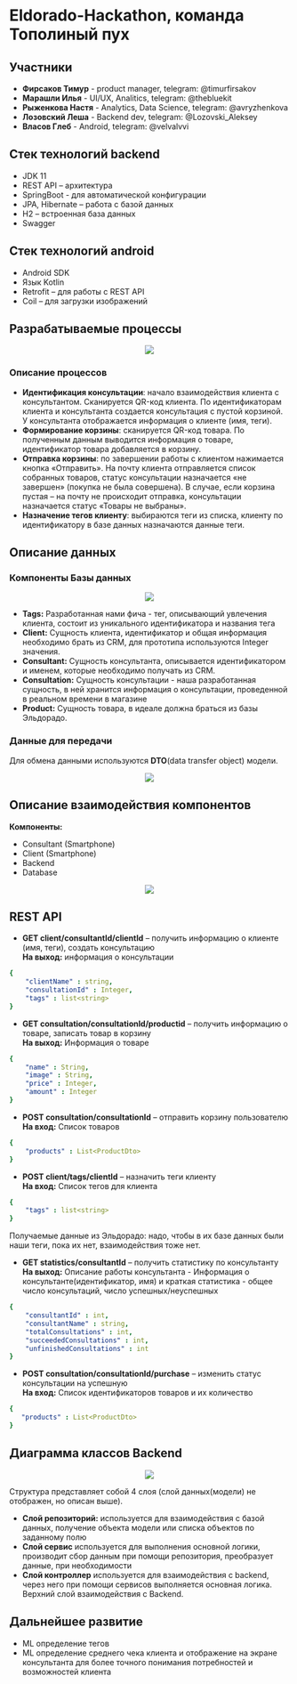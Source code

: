 # Eldorado-Hackathon, команда Тополиный пух

  
## Участники
* **Фирсаков Тимур** - product manager, telegram: @timurfirsakov 
* **Марашли Илья** - UI/UX, Analitics, telegram: @thebluekit
* **Рыженкова Настя** - Analytics, Data Science, telegram: @avryzhenkova
* **Лозовский Леша** - Backend dev, telegram: @Lozovski_Aleksey 
* **Власов Глеб** - Android, telegram: @velvalvvi 

## Стек технологий backend
* JDK 11 
* REST API – архитектура
* SpringBoot - для автоматической конфигурации
* JPA, Hibernate – работа с базой данных
* H2 – встроенная база данных
* Swagger

## Стек технологий android
* Android SDK 
* Язык Kotlin 
* Retrofit – для работы с REST API
* Coil – для загрузки изображений


## Разрабатываемые процессы
<p align="center">
  <img src="https://github.com/LozovskiAlexey/eldorado/blob/main/Sources/processes.svg">
</p>

### Описание процессов
* **Идентификация консультации**: начало взаимодействия клиента с консультантом. Сканируется QR-код клиента. По идентификаторам клиента и консультанта создается консультация с пустой корзиной. У консультанта отображается информация о клиенте (имя, теги).
* **Формирование корзины**: сканируется QR-код товара. По полученным данным выводится информация о товаре, идентификатор товара добавляется в корзину. 
* **Отправка корзины**: по завершении работы с клиентом нажимается кнопка «Отправить». На почту клиента отправляется список собранных товаров, статус консультации назначается «не завершен» (покупка не была совершена). В случае, если корзина пустая – на почту не происходит отправка, консультации назначается статус «Товары не выбраны».
* **Назначение тегов клиенту**: выбираются теги из списка, клиенту по идентификатору в базе данных назначаются данные теги. 
  
  
## Описание данных

### Компоненты Базы данных
<p align="center">
  <img src="https://github.com/LozovskiAlexey/eldorado/blob/main/Sources/DB_Entities.svg">
</p>

* **Tags:** Разработанная нами фича - тег, описывающий увлечения клиента, состоит из уникального идентификатора и названия тега
* **Client:** Сущность клиента, идентификатор и общая информация необходимо брать из CRM, для прототипа используются Integer значения. 
* **Consultant:** Сущность консультанта, описывается идентификатором и именем, которые необходимо получать из CRM. 
* **Consultation:** Сущность консультации - наша разработанная сущность, в ней хранится информация о консультации, проведенной в реальном времени в магазине
* **Product:** Сущность товара, в идеале должна браться из базы Эльдорадо. 

### Данные для передачи
Для обмена данными используются **DTO**(data transfer object) модели.  
<p align="center">
  <img src="https://github.com/LozovskiAlexey/eldorado/blob/main/Sources/DTO.svg">
</p>

  
## Описание взаимодействия компонентов
**Компоненты:**
* Consultant (Smartphone)
* Client (Smartphone)
* Backend
* Database
  
  
<p align="center">
  <img src="https://github.com/LozovskiAlexey/eldorado/blob/main/Sources/ModuleInteraction.svg">
</p>

## REST API

* **GET client/consultantId/clientId** – получить информацию о клиенте (имя, теги), создать консультацию  
**На выход:** информация о консультации
```yaml
{
    "clientName" : string, 
    "consultationId" : Integer, 
    "tags" : list<string>
}
```
  
* **GET consultation/consultationId/productid** – получить информацию о товаре, записать товар в корзину  
**На выход:** Информация о товаре
```yaml
{
    "name" : String,
    "image" : String,
    "price" : Integer,
    "amount" : Integer
}
```

* **POST consultation/consultationId** – отправить корзину пользователю  
**На вход:** Список товаров
```yaml
{
    "products" : List<ProductDto>
}
```

* **POST client/tags/clientId** – назначить теги клиенту  
**На вход:** Список тегов для клиента
```yaml
{
    "tags" : list<string>
}
```
  
Получаемые данные из Эльдорадо: надо, чтобы в их базе данных были наши теги, пока их нет, взаимодействия тоже нет. 

* **GET statistics/consultantId** – получить статистику по консультанту  
**На выход:** Описание работы консультанта - Информация о консультанте(идентификатор, имя) и краткая статистика - общее число консультаций, число успешных/неуспешных
```yaml
{
    "consultantId" : int, 
    "consultantName" : string, 
    "totalConsultations" : int, 
    "succeededConsultations" : int, 
    "unfinishedConsultations" : int
}
```

* **POST consultation/consultationId/purchase** – изменить статус консультации на успешную  
**На вход:** Список идентификаторов товаров и их количество
```yaml
{
   "products" : List<ProductDto>
}
```


## Диаграмма классов Backend
<p align="center">
  <img src="https://github.com/LozovskiAlexey/eldorado/blob/main/Sources/Class_diagram.svg">
</p>

Структура представляет собой 4 слоя (слой данных(модели) не отображен, но описан выше). 
* **Слой репозиторий:** используется для взаимодействия с базой данных, получение объекта модели или списка объектов по заданному полю
* **Слой сервис** используется для выполнения основной логики, производит сбор данным при помощи репозитория, преобразует данные, при необходимости
* **Слой контроллер** используется для взаимодействия с backend, через него при помощи сервисов выполняется основная логика. Верхний слой взаимодействия с Backend. 

## Дальнейшее развитие
* ML определение тегов
* ML определение среднего чека клиента и отображение на экране консультанта для более точного понимания потребностей и возможностей клиента

